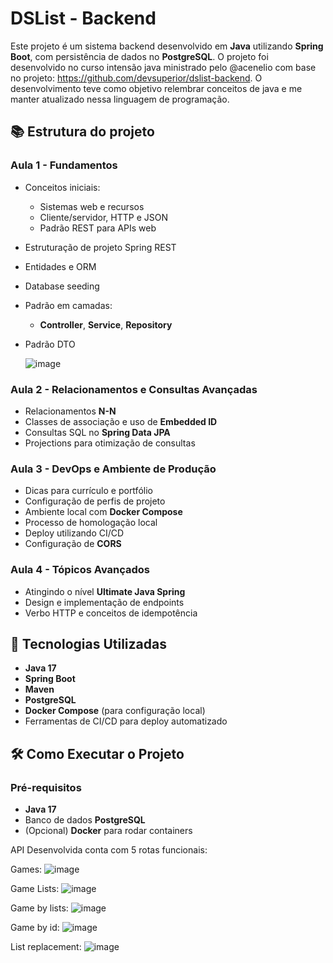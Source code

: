 # DSList - Backend

Este projeto é um sistema backend desenvolvido em **Java** utilizando **Spring Boot**, com persistência de dados no **PostgreSQL**. O projeto foi desenvolvido no curso intensão java ministrado pelo @acenelio com base no projeto: https://github.com/devsuperior/dslist-backend. O desenvolvimento teve como objetivo relembrar conceitos de java e me manter atualizado nessa linguagem de programação.

## 📚 Estrutura do projeto

### Aula 1 - Fundamentos
- Conceitos iniciais:
  - Sistemas web e recursos
  - Cliente/servidor, HTTP e JSON
  - Padrão REST para APIs web
- Estruturação de projeto Spring REST
- Entidades e ORM
- Database seeding
- Padrão em camadas:
  - **Controller**, **Service**, **Repository**
- Padrão DTO

  ![image](https://github.com/user-attachments/assets/9a6172a1-d55b-4df5-913a-c400c7aa6eac)


### Aula 2 - Relacionamentos e Consultas Avançadas
- Relacionamentos **N-N**
- Classes de associação e uso de **Embedded ID**
- Consultas SQL no **Spring Data JPA**
- Projections para otimização de consultas

### Aula 3 - DevOps e Ambiente de Produção
- Dicas para currículo e portfólio
- Configuração de perfis de projeto
- Ambiente local com **Docker Compose**
- Processo de homologação local
- Deploy utilizando CI/CD
- Configuração de **CORS**

### Aula 4 - Tópicos Avançados
- Atingindo o nível **Ultimate Java Spring**
- Design e implementação de endpoints
- Verbo HTTP e conceitos de idempotência

## 🚀 Tecnologias Utilizadas
- **Java 17**
- **Spring Boot**
- **Maven**
- **PostgreSQL**
- **Docker Compose** (para configuração local)
- Ferramentas de CI/CD para deploy automatizado

## 🛠️ Como Executar o Projeto

### Pré-requisitos
- **Java 17**
- Banco de dados **PostgreSQL**
- (Opcional) **Docker** para rodar containers


API Desenvolvida conta com 5 rotas funcionais: 

Games:
![image](https://github.com/user-attachments/assets/ca865373-8f2f-4580-831e-6259f4b55a6a)

Game Lists: 
![image](https://github.com/user-attachments/assets/774d9b24-f7c6-403c-a1c3-b8e6ea31b062)

Game by lists:
![image](https://github.com/user-attachments/assets/25714750-eef9-4fb5-b035-09132fb05b2d)

Game by id:
![image](https://github.com/user-attachments/assets/cbd0613a-4748-4285-9ee8-ff2e63c3d5d9)

List replacement: 
![image](https://github.com/user-attachments/assets/70044b01-a15e-491a-91a1-4632bbe4a4a0)





